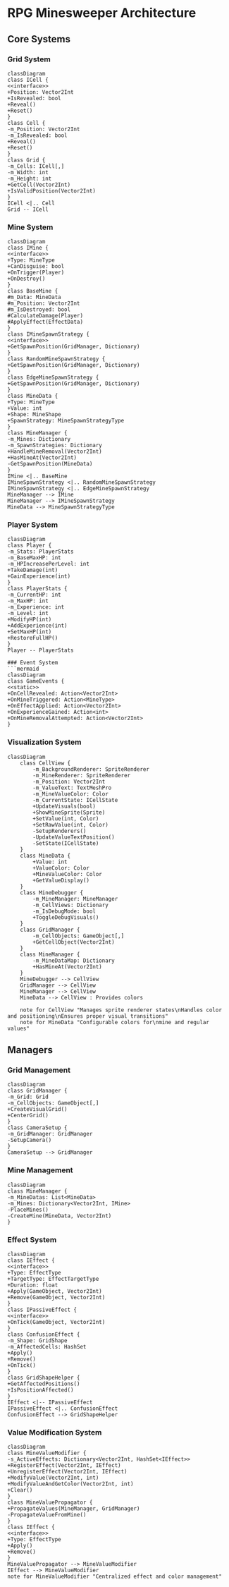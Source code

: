 # RPG Minesweeper Architecture

## Core Systems

### Grid System

```mermaid
classDiagram
class ICell {
<<interface>>
+Position: Vector2Int
+IsRevealed: bool
+Reveal()
+Reset()
}
class Cell {
-m_Position: Vector2Int
-m_IsRevealed: bool
+Reveal()
+Reset()
}
class Grid {
-m_Cells: ICell[,]
-m_Width: int
-m_Height: int
+GetCell(Vector2Int)
+IsValidPosition(Vector2Int)
}
ICell <|.. Cell
Grid -- ICell
```

### Mine System
```mermaid
classDiagram
class IMine {
<<interface>>
+Type: MineType
+CanDisguise: bool
+OnTrigger(Player)
+OnDestroy()
}
class BaseMine {
#m_Data: MineData
#m_Position: Vector2Int
#m_IsDestroyed: bool
#CalculateDamage(Player)
#ApplyEffect(EffectData)
}
class IMineSpawnStrategy {
<<interface>>
+GetSpawnPosition(GridManager, Dictionary)
}
class RandomMineSpawnStrategy {
+GetSpawnPosition(GridManager, Dictionary)
}
class EdgeMineSpawnStrategy {
+GetSpawnPosition(GridManager, Dictionary)
}
class MineData {
+Type: MineType
+Value: int
+Shape: MineShape
+SpawnStrategy: MineSpawnStrategyType
}
class MineManager {
-m_Mines: Dictionary
-m_SpawnStrategies: Dictionary
+HandleMineRemoval(Vector2Int)
+HasMineAt(Vector2Int)
-GetSpawnPosition(MineData)
}
IMine <|.. BaseMine
IMineSpawnStrategy <|.. RandomMineSpawnStrategy
IMineSpawnStrategy <|.. EdgeMineSpawnStrategy
MineManager --> IMine
MineManager --> IMineSpawnStrategy
MineData --> MineSpawnStrategyType
```

### Player System
```mermaid
classDiagram
class Player {
-m_Stats: PlayerStats
-m_BaseMaxHP: int
-m_HPIncreasePerLevel: int
+TakeDamage(int)
+GainExperience(int)
}
class PlayerStats {
-m_CurrentHP: int
-m_MaxHP: int
-m_Experience: int
-m_Level: int
+ModifyHP(int)
+AddExperience(int)
+SetMaxHP(int)
+RestoreFullHP()
}
Player -- PlayerStats

### Event System
```mermaid
classDiagram
class GameEvents {
<<static>>
+OnCellRevealed: Action<Vector2Int>
+OnMineTriggered: Action<MineType>
+OnEffectApplied: Action<Vector2Int>
+OnExperienceGained: Action<int>
+OnMineRemovalAttempted: Action<Vector2Int>
}
```

### Visualization System
```mermaid
classDiagram
    class CellView {
        -m_BackgroundRenderer: SpriteRenderer
        -m_MineRenderer: SpriteRenderer
        -m_Position: Vector2Int
        -m_ValueText: TextMeshPro
        -m_MineValueColor: Color
        -m_CurrentState: ICellState
        +UpdateVisuals(bool)
        +ShowMineSprite(Sprite)
        +SetValue(int, Color)
        +SetRawValue(int, Color)
        -SetupRenderers()
        -UpdateValueTextPosition()
        -SetState(ICellState)
    }
    class MineData {
        +Value: int
        +ValueColor: Color
        +MineValueColor: Color
        +GetValueDisplay()
    }
    class MineDebugger {
        -m_MineManager: MineManager
        -m_CellViews: Dictionary
        -m_IsDebugMode: bool
        +ToggleDebugVisuals()
    }
    class GridManager {
        -m_CellObjects: GameObject[,]
        +GetCellObject(Vector2Int)
    }
    class MineManager {
        -m_MineDataMap: Dictionary
        +HasMineAt(Vector2Int)
    }
    MineDebugger --> CellView
    GridManager --> CellView
    MineManager --> CellView
    MineData --> CellView : Provides colors

    note for CellView "Manages sprite renderer states\nHandles color and positioning\nEnsures proper visual transitions"
    note for MineData "Configurable colors for\nmine and regular values"
```

## Managers

### Grid Management
```mermaid
classDiagram
class GridManager {
-m_Grid: Grid
-m_CellObjects: GameObject[,]
+CreateVisualGrid()
+CenterGrid()
}
class CameraSetup {
-m_GridManager: GridManager
-SetupCamera()
}
CameraSetup --> GridManager
```

### Mine Management
```mermaid
classDiagram
class MineManager {
-m_MineDatas: List<MineData>
-m_Mines: Dictionary<Vector2Int, IMine>
-PlaceMines()
-CreateMine(MineData, Vector2Int)
}
```

### Effect System
```mermaid
classDiagram
class IEffect {
<<interface>>
+Type: EffectType
+TargetType: EffectTargetType
+Duration: float
+Apply(GameObject, Vector2Int)
+Remove(GameObject, Vector2Int)
}
class IPassiveEffect {
<<interface>>
+OnTick(GameObject, Vector2Int)
}
class ConfusionEffect {
-m_Shape: GridShape
-m_AffectedCells: HashSet
+Apply()
+Remove()
+OnTick()
}
class GridShapeHelper {
+GetAffectedPositions()
+IsPositionAffected()
}
IEffect <|-- IPassiveEffect
IPassiveEffect <|.. ConfusionEffect
ConfusionEffect --> GridShapeHelper
```

### Value Modification System
```mermaid
classDiagram
class MineValueModifier {
-s_ActiveEffects: Dictionary<Vector2Int, HashSet<IEffect>>
+RegisterEffect(Vector2Int, IEffect)
+UnregisterEffect(Vector2Int, IEffect)
+ModifyValue(Vector2Int, int)
+ModifyValueAndGetColor(Vector2Int, int)
+Clear()
}
class MineValuePropagator {
+PropagateValues(MineManager, GridManager)
-PropagateValueFromMine()
}
class IEffect {
<<interface>>
+Type: EffectType
+Apply()
+Remove()
}
MineValuePropagator --> MineValueModifier
IEffect --> MineValueModifier
note for MineValueModifier "Centralized effect and color management"
```